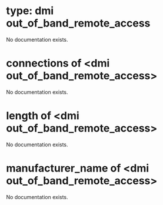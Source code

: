 # type: dmi out_of_band_remote_access

No documentation exists.

# connections of &lt;dmi out_of_band_remote_access&gt;

No documentation exists.

# length of &lt;dmi out_of_band_remote_access&gt;

No documentation exists.

# manufacturer_name of &lt;dmi out_of_band_remote_access&gt;

No documentation exists.
